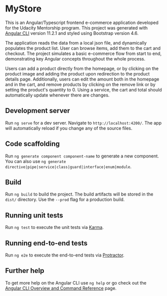 # MyStore

This is an Angular/Typescript frontend e-commerce application developed for the Udacity Mentorship program. This project was generated with [Angular CLI](https://github.com/angular/angular-cli) version 11.2.1 and styled using Bootstrap version 4.6.

The application reads the data from a local json file, and dynamically populates the product list. User can browse items, add them to the cart and checkout. The project simulates a basic e-commerce flow from start to end, demonstrating key Angular concepts throughout the whole process.

Users can add a product directly from the homepage, or by clicking on the product image and adding the product upon redirection to the product details page. Additionally, users can edit the amount both in the homepage and in the cart, and remove products by clicking on the remove link or by setting the product's quantity to 0. Using a service, the cart and total should automatically update whenever there are changes.

## Development server

Run `ng serve` for a dev server. Navigate to `http://localhost:4200/`. The app will automatically reload if you change any of the source files.

## Code scaffolding

Run `ng generate component component-name` to generate a new component. You can also use `ng generate directive|pipe|service|class|guard|interface|enum|module`.

## Build

Run `ng build` to build the project. The build artifacts will be stored in the `dist/` directory. Use the `--prod` flag for a production build.

## Running unit tests

Run `ng test` to execute the unit tests via [Karma](https://karma-runner.github.io).

## Running end-to-end tests

Run `ng e2e` to execute the end-to-end tests via [Protractor](http://www.protractortest.org/).

## Further help

To get more help on the Angular CLI use `ng help` or go check out the [Angular CLI Overview and Command Reference](https://angular.io/cli) page.
